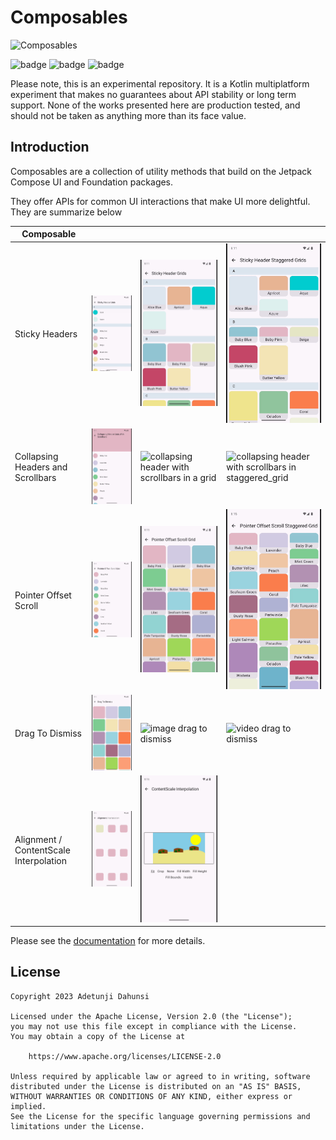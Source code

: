 # Composables

![Composables](https://img.shields.io/maven-central/v/com.tunjid.composables/composables?label=compsables)

![badge][badge-ios]
![badge][badge-js]
![badge][badge-jvm]

Please note, this is an experimental repository. It is a Kotlin multiplatform experiment that makes no guarantees
about API stability or long term support. None of the works presented here are production tested, and should not be
taken as anything more than its face value.

## Introduction

Composables are a collection of utility methods that build on the Jetpack Compose UI and Foundation packages.

They offer APIs for common UI interactions that make UI more delightful. They are summarize below

| Composable                             |                                                                                                           |                                                                                                           |                                                                                                                             |
|----------------------------------------|-----------------------------------------------------------------------------------------------------------|-----------------------------------------------------------------------------------------------------------|-----------------------------------------------------------------------------------------------------------------------------|
| Sticky Headers                         | ![list](./docs/images/sticky_header_list_crop.gif)                                                        | ![grid](./docs/images/sticky_header_grid_crop.gif)                                                        | ![staggered_grid](./docs/images/sticky_header_staggered_grid_crop.gif)                                                      |
| Collapsing Headers and Scrollbars      | ![collapsing header with scrollbars in a list](./docs/images/collapsing_header_fast_scroll_list_crop.gif) | ![collapsing header with scrollbars in a grid](./docs/images/collapsing_header_fast_scroll_grid_crop.gif) | ![collapsing header with scrollbars in staggered_grid](./docs/images/collapsing_header_fast_scroll_staggered_grid_crop.gif) |
| Pointer Offset Scroll                  | ![pointer offset list scroll](./docs/images/pointer_offset_list_crop.gif)                                 | ![pointer offset grid scroll](./docs/images/pointer_offset_grid_crop.gif)                                 | ![pointer offset staggered grid](./docs/images/pointer_offset_staggered_grid_crop.gif)                                      |
| Drag To Dismiss                        | ![color drag to dismiss](./docs/images/drag_to_dismiss_crop.gif)                                          | ![image drag to dismiss](./docs/images/drag_to_dismiss_app_image.gif)                                     | ![video drag to dismiss](./docs/images/drag_to_dismiss_app_video.gif)                                                       |
| Alignment / ContentScale Interpolation | ![rounded rect interpolation](./docs/images/alignment_interpolation_crop.gif)                             | ![beach scene interpolation](./docs/images/content_scale_interpolation_crop.gif)                          |                                                                                                                             |

Please see the [documentation](https://tunjid.github.io/composables/) for more details.

## License

    Copyright 2023 Adetunji Dahunsi

    Licensed under the Apache License, Version 2.0 (the "License");
    you may not use this file except in compliance with the License.
    You may obtain a copy of the License at

        https://www.apache.org/licenses/LICENSE-2.0

    Unless required by applicable law or agreed to in writing, software
    distributed under the License is distributed on an "AS IS" BASIS,
    WITHOUT WARRANTIES OR CONDITIONS OF ANY KIND, either express or implied.
    See the License for the specific language governing permissions and
    limitations under the License.

[badge-android]: http://img.shields.io/badge/-android-6EDB8D.svg?style=flat

[badge-jvm]: http://img.shields.io/badge/-jvm-DB413D.svg?style=flat

[badge-js]: http://img.shields.io/badge/-js-F8DB5D.svg?style=flat

[badge-js-ir]: https://img.shields.io/badge/support-[IR]-AAC4E0.svg?style=flat

[badge-nodejs]: https://img.shields.io/badge/-nodejs-68a063.svg?style=flat

[badge-linux]: http://img.shields.io/badge/-linux-2D3F6C.svg?style=flat

[badge-windows]: http://img.shields.io/badge/-windows-4D76CD.svg?style=flat

[badge-wasm]: https://img.shields.io/badge/-wasm-624FE8.svg?style=flat

[badge-apple-silicon]: http://img.shields.io/badge/support-[AppleSilicon]-43BBFF.svg?style=flat

[badge-ios]: http://img.shields.io/badge/-ios-CDCDCD.svg?style=flat

[badge-mac]: http://img.shields.io/badge/-macos-111111.svg?style=flat

[badge-watchos]: http://img.shields.io/badge/-watchos-C0C0C0.svg?style=flat

[badge-tvos]: http://img.shields.io/badge/-tvos-808080.svg?style=flat
